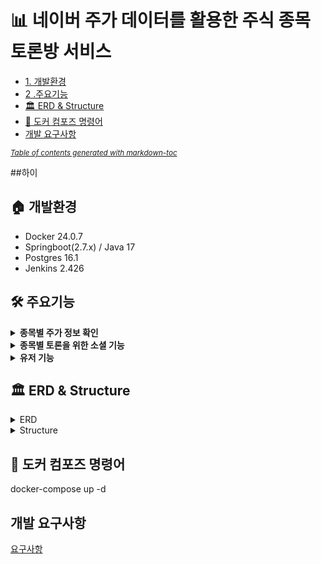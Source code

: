 # 📊 네이버 주가 데이터를 활용한 주식 종목 토론방 서비스

* [1. 개발환경](#하이)
* [2 .주요기능](#--------)
* [🏛️ ERD & Structure](#----erd---structure)
* [🚀 도커 컴포즈 명령어](#-------------)
* [개발 요구사항](#-------)

<small><i><a href='http://ecotrust-canada.github.io/markdown-toc/'>Table of contents generated with markdown-toc</a></i></small>

##하이
## 🏠 개발환경

<ul>
    <li> Docker 24.0.7 </li>
    <li> Springboot(2.7.x) / Java 17</li>
    <li> Postgres 16.1 </li>
    <li> Jenkins 2.426 </li>
</ul>

## 🛠️ 주요기능
<details>
    <summary><strong>종목별 주가 정보 확인</strong></summary> 
    <ul>
      <li>메인지표 ( 시가, 고가, 저가, 종가, 거래량 )</li>
      <li>보조지표 ( 이동평균선, 볼린저 밴드, MACD )</li>
    </ul>
</details>

<details>
    <summary><strong>종목별 토론을 위한 소셜 기능</strong></summary> 
    <ul>
      <li>포스팅 생성, 수정, 삭제 기능</li>
      <li>댓글 생성, 수정, 삭제 기능</li>
      <li>포스팅 및 댓글 좋아요 기능</li>
      <li>팔로워 / 팔로잉 기능 </li>
    </ul>
</details>

<details>
    <summary><strong>유저 기능</strong></summary>
    <ul>
      <li>Spring Security & JWT Token을 활용한 인증처리</li>
      <li>회원가입, 로그인, 회원정보 수정 기능</li>
    </ul>
</details>


















## 🏛️ ERD & Structure
<details>
    <summary>ERD</summary>

<!-- summary 아래 한칸 공백 두고 내용 삽입 -->
![image](https://github.com/Sunny14578/StockTalkHub/assets/59717550/aa9ac37a-b033-48ba-a787-da2a342013c5)
</details>

<details>
    <summary>Structure</summary>

<!-- summary 아래 한칸 공백 두고 내용 삽입 -->
![image]()
</details>

 


## 🚀 도커 컴포즈 명령어
docker-compose up -d


## 개발 요구사항
[요구사항](https://github.com/Sunny14578/StockTalkHub/wiki/%EC%9A%94%EA%B5%AC%EC%82%AC%ED%95%AD-%EB%AA%85%EC%84%B8%EC%84%9C)
